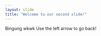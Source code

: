 ```yaml
---
layout: slide
title: "Welcome to our second slide!"
---
```

Bingung wkwk
Use the left arrow to go back!
